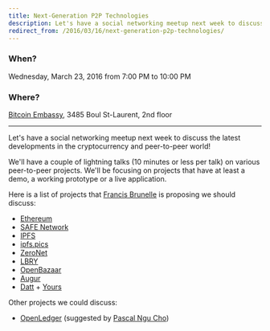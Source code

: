 ```yaml
---
title: Next-Generation P2P Technologies
description: Let's have a social networking meetup next week to discuss the latest developments in the cryptocurrency and peer-to-peer world!
redirect_from: /2016/03/16/next-generation-p2p-technologies/
---
```


### When?
Wednesday, March 23, 2016 from 7:00 PM to 10:00 PM

### Where?
[Bitcoin Embassy](https://goo.gl/maps/BfhfcmsDp8G2), 3485 Boul St-Laurent, 2nd floor

---

Let's have a social networking meetup next week to discuss the latest developments in the cryptocurrency and peer-to-peer world!

We'll have a couple of lightning talks (10 minutes or less per talk) on various peer-to-peer projects. We'll be focusing on projects that have at least a demo, a working prototype or a live application.

Here is a list of projects that [Francis Brunelle](https://frabrunelle.com/) is proposing we should discuss:

* [Ethereum](https://ethereum.org/)
* [SAFE Network](https://safenetwork.org/)
* [IPFS](https://ipfs.io/)
* [ipfs.pics](https://ipfs.pics/)
* [ZeroNet](https://zeronet.io/)
* [LBRY](https://lbry.io/)
* [OpenBazaar](https://openbazaar.org/)
* [Augur](https://augur.net/)
* [Datt](http://datt.co/) + [Yours](http://yours.press/)

Other projects we could discuss:

- [OpenLedger](https://www.openledger.info/) (suggested by [Pascal Ngu Cho](https://twitter.com/webpasco))
